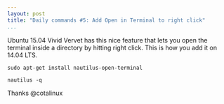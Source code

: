 ```yaml
---
layout: post
title: "Daily commands #5: Add Open in Terminal to right click"
...
```


Ubuntu 15.04 Vivid Vervet has this nice feature that lets you open the terminal
inside a directory by hitting right click. This is how you add it on 14.04 LTS.

~~~~~~~~~~~~~~~~~~~~~~~~~~~~~~~~~~~~~~~~~~~~~~~~~~~~~~~~~~~~~~~~~~~~~~~~~~~~~~~~
sudo apt-get install nautilus-open-terminal
~~~~~~~~~~~~~~~~~~~~~~~~~~~~~~~~~~~~~~~~~~~~~~~~~~~~~~~~~~~~~~~~~~~~~~~~~~~~~~~~

~~~~~~~~~~~~~~~~~~~~~~~~~~~~~~~~~~~~~~~~~~~~~~~~~~~~~~~~~~~~~~~~~~~~~~~~~~~~~~~~
nautilus -q
~~~~~~~~~~~~~~~~~~~~~~~~~~~~~~~~~~~~~~~~~~~~~~~~~~~~~~~~~~~~~~~~~~~~~~~~~~~~~~~~

Thanks @cotalinux